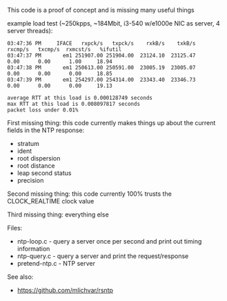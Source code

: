 This code is a proof of concept and is missing many useful things

example load test (~250kpps, ~184Mbit, i3-540 w/e1000e NIC as server, 4 server threads):

```
03:47:36 PM     IFACE   rxpck/s   txpck/s    rxkB/s    txkB/s   rxcmp/s   txcmp/s  rxmcst/s   %ifutil
03:47:37 PM       em1 251907.00 251904.00  23124.10  23125.47      0.00      0.00      1.00     18.94
03:47:38 PM       em1 250613.00 250591.00  23005.19  23005.07      0.00      0.00      0.00     18.85
03:47:39 PM       em1 254297.00 254314.00  23343.40  23346.73      0.00      0.00      0.00     19.13

average RTT at this load is 0.000128749 seconds
max RTT at this load is 0.008097817 seconds
packet loss under 0.01%
```

First missing thing: this code currently makes things up about the current fields in the NTP response:
  * stratum
  * ident
  * root dispersion
  * root distance
  * leap second status
  * precision

Second missing thing: this code currently 100% trusts the CLOCK\_REALTIME clock value

Third missing thing: everything else

Files:
  * ntp-loop.c - query a server once per second and print out timing information
  * ntp-query.c - query a server and print the request/response
  * pretend-ntp.c - NTP server


See also:
  * https://github.com/mlichvar/rsntp
